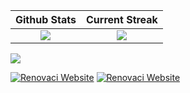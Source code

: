 Github Stats             |  Current Streak
:-------------------------:|:-------------------------:
![](https://github-readme-stats.vercel.app/api?username=renovacibr&show_icons=true&count_private=true)  |  ![](https://github-readme-streak-stats.herokuapp.com/?user=renovacibr)
<img src="https://activity-graph.herokuapp.com/graph?username=renovacibr&theme=minimal"/>

[![Renovaci Website](https://img.shields.io/badge/website-000000?style=for-the-badge&logo=About.me&logoColor=white)](https://www.renovaci.com) [![Renovaci Website](https://img.shields.io/badge/LinkedIn-0077B5?style=for-the-badge&logo=linkedin&logoColor=white)](https://br.linkedin.com/company/renovaci-tecnologia)







